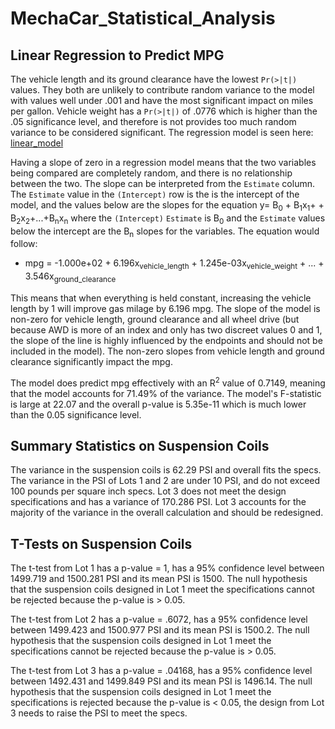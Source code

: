 # MechaCar_Statistical_Analysis

## Linear Regression to Predict MPG
The vehicle length and its ground clearance have the lowest `Pr(>|t|)` values. They both are unlikely to contribute random variance to the model with values well under .001 and have the most significant impact on miles per gallon. Vehicle weight has a `Pr(>|t|)` of .0776 which is higher than the .05 significance level, and therefore is not provides too much random variance to be considered significant. The regression model is seen here: [linear_model](https://github.com/taherrin92/MechaCar_Statistical_Analysis/blob/main/Resources/Linear_Regression.png)

Having a slope of zero in a regression model means that the two variables being compared are completely random, and there is no relationship between the two. The slope can be interpreted from the `Estimate` column. The `Estimate` value in the `(Intercept)` row is the is the intercept of the model, and the values below are the slopes for the equation y= B<sub>0</sub> + B<sub>1</sub>x<sub>1</sub>+ + B<sub>2</sub>x<sub>2</sub>+...+B<sub>n</sub>x<sub>n</sub> where the `(Intercept)` `Estimate` is B<sub>0</sub> and the `Estimate` values below the intercept are the B<sub>n</sub> slopes for the variables. The equation would follow:
 - mpg = -1.000e+02 + 6.196x<sub>vehicle_length</sub> + 1.245e-03x<sub>vehicle_weight</sub> + ... + 3.546x<sub>ground_clearance</sub>

This means that when everything is held constant, increasing the vehicle length by 1 will improve gas milage by 6.196 mpg.  The slope of the model is non-zero for vehicle length, ground clearance and all wheel drive (but because AWD is more of an index and only has two discreet values 0 and 1, the slope of the line is highly influenced by the endpoints and should not be included in the model). The non-zero slopes from vehicle length and ground clearance significantly impact the mpg.

The model does predict mpg effectively with an R<sup>2</sup> value of 0.7149, meaning that the model accounts for 71.49% of the variance. The model's F-statistic is large at 22.07 and the overall p-value is 5.35e-11 which is much lower than the 0.05 significance level.

## Summary Statistics on Suspension Coils

The variance in the suspension coils is 62.29 PSI and overall fits the specs. The variance in the PSI of Lots 1 and 2 are under 10 PSI, and do not exceed 100 pounds per square inch specs. Lot 3 does not meet the design specifications and has a variance of 170.286 PSI. Lot 3 accounts for the majority of the variance in the overall calculation and should be redesigned.

## T-Tests on Suspension Coils

The t-test from Lot 1 has a p-value = 1, has a 95% confidence level between 1499.719 and 1500.281 PSI and its mean PSI is 1500. The null hypothesis that the suspension coils designed in Lot 1 meet the specifications cannot be rejected because the p-value is > 0.05.

The t-test from Lot 2 has a p-value = .6072, has a 95% confidence level between 1499.423 and 1500.977 PSI and its mean PSI is 1500.2. The null hypothesis that the suspension coils designed in Lot 1 meet the specifications cannot be rejected because the p-value is > 0.05.

The t-test from Lot 3 has a p-value = .04168, has a 95% confidence level between 1492.431 and 1499.849 PSI and its mean PSI is 1496.14. The null hypothesis that the suspension coils designed in Lot 1 meet the specifications is rejected because the p-value is < 0.05, the design from Lot 3 needs to raise the PSI to meet the specs.

